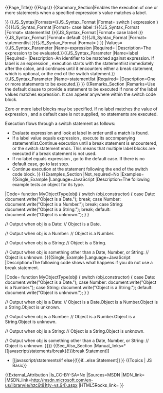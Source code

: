 {{Page_Title}}
{{Flags}}
{{Summary_Section|Enables the execution of one or more statements when a specified expression's value matches a label.

}}
{{JS_Syntax|Formats={{JS_Syntax_Format
|Format= switch ( expression ) {}}{{JS_Syntax_Format
|Format=     case label :}}{{JS_Syntax_Format
|Format=         statementlist }}{{JS_Syntax_Format
|Format=     case label :}}{{JS_Syntax_Format
|Format=     default :}}{{JS_Syntax_Format
|Format=         statementlist }}{{JS_Syntax_Format
|Format= } }}
|Values={{JS_Syntax_Parameter
|Name=expression
|Required=
|Description=The expression to be evaluated.}}{{JS_Syntax_Parameter
|Name=label
|Required=
|Description=An identifier to be matched against expression. If label is an expression , execution starts with the statementlist immediately after the colon, and continues until it encounters either a break statement, which is optional, or the end of the switch statement.}}{{JS_Syntax_Parameter
|Name=statementlist
|Required=
|Description=One or more statements to be executed.}}
}}
{{Remarks_Section
|Remarks=Use the default clause to provide a statement to be executed if none of the label values matches expression. It can appear anywhere within the switch code block.

Zero or more label blocks may be specified. If no label matches the value of expression , and a default case is not supplied, no statements are executed.

Execution flows through a switch statement as follows:

* Evaluate expression and look at label in order until a match is found.
* If a label value equals expression , execute its accompanying statementlist.Continue execution until a break statement is encountered, or the switch statement ends. This means that multiple label blocks are executed if a break statement is not used.
* If no label equals expression , go to the default case. If there is no default case, go to last step.
* Continue execution at the statement following the end of the switch code block.
}}
{{Examples_Section
|Not_required=No
|Examples={{Single_Example
|Language=JavaScript
|Description=The following example tests an object for its type.

|Code= function MyObjectType(obj) {
     switch (obj.constructor) {
         case Date:
             document.write("Object is a Date.");
             break;
         case Number:
             document.write("Object is a Number.");
             break;
         case String:
             document.write("Object is a String.");
             break;
         default:
             document.write("Object is unknown.");
     }
 }
 
 // Output when obj is a Date:
 // Object is a Date.
 
 // Output when obj is a Number:
 // Object is a Number.
 
 // Output when obj is a String:
 // Object is a String.
 
 // Output when obj is something other than a Date, Number, or String:
 // Object is unknown.
}}{{Single_Example
|Language=JavaScript
|Description=The following code shows what happens if you do not use a break statement.

|Code= function MyObjectType(obj) {
     switch (obj.constructor) {
         case Date:
             document.write("Object is a Date.");
         case Number:
             document.write("Object is a Number.");
         case String:
             document.write("Object is a String.");
         default:
             document.write("Object is unknown.");
     }
 }
 
 // Output when obj is a Date:
 // Object is a Date.Object is a Number.Object is a String.Object is unknown.
 
 // Output when obj is a Number:
 // Object is a Number.Object is a String.Object is unknown.
 
 // Output when obj is a String:
 // Object is a String.Object is unknown.
 
 // Output when obj is something other than a Date, Number, or String:
 // Object is unknown.
}}}}
{{See_Also_Section
|Manual_links=* [[javascript/statements/break{{!}}break Statement]]
* [[javascript/statements/if else{{!}}if...else Statement]]
}}
{{Topics | JS Basic}}

{{External_Attribution
|Is_CC-BY-SA=No
|Sources=MSDN
|MDN_link=
|MSDN_link=http://msdn.microsoft.com/en-us/library/ie/hzc6t81t(v=vs.94).aspx
|HTML5Rocks_link=
}}